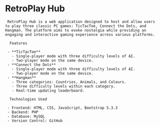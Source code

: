 # RetroPlay Hub

     RetroPlay Hub is a web application designed to host and allow users to play three classic PC games: TicTacToe, Connect the Dots, and Hangman. The platform aims to evoke nostalgia while providing an engaging and interactive gaming experience across various platforms.

      Features

     - **TicTacToe**
       - Single-player mode with three difficulty levels of AI.
       - Two-player mode on the same device.
     - **Connect the Dots**
       - Single-player mode with three difficulty levels of AI.
       - Two-player mode on the same device.
     - **Hangman**
       - Three categories: Countries, Animals, and Colours.
       - Three difficulty levels within each category.
       - Real-time updating leaderboard.

      Technologies Used

     - Frontend: HTML, CSS, JavaScript, Bootstrap 5.3.3
     - Backend: PHP
     - Database: MySQL
     - Version Control: GitHub

     